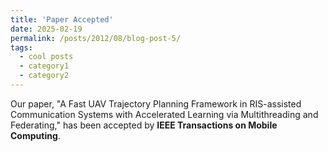 ```yaml
---
title: 'Paper Accepted'
date: 2025-02-19
permalink: /posts/2012/08/blog-post-5/
tags:
  - cool posts
  - category1
  - category2
---
```


Our paper, "A Fast UAV Trajectory Planning Framework in RIS-assisted Communication Systems with Accelerated Learning via Multithreading and Federating," has been accepted by **IEEE Transactions on Mobile Computing**.
